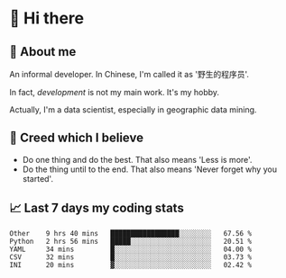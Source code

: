 # 👋 Hi there

## :speech_balloon: About me

An informal developer. In Chinese, I'm called it as '野生的程序员'.

In fact, _development_ is not my main work. It's my hobby.

Actually, I'm a data scientist, especially in geographic data mining.

## :see_no_evil: Creed which I believe

- Do one thing and do the best. That also means 'Less is more'.
- Do the thing until to the end. That also means 'Never forget why you started'.

## :chart_with_upwards_trend: Last 7 days my coding stats

<!--START_SECTION:waka-->
```text
Other    9 hrs 40 mins   █████████████████░░░░░░░░   67.56 % 
Python   2 hrs 56 mins   █████░░░░░░░░░░░░░░░░░░░░   20.51 % 
YAML     34 mins         █░░░░░░░░░░░░░░░░░░░░░░░░   04.00 % 
CSV      32 mins         █░░░░░░░░░░░░░░░░░░░░░░░░   03.73 % 
INI      20 mins         ▓░░░░░░░░░░░░░░░░░░░░░░░░   02.42 % 
```
<!--END_SECTION:waka-->
